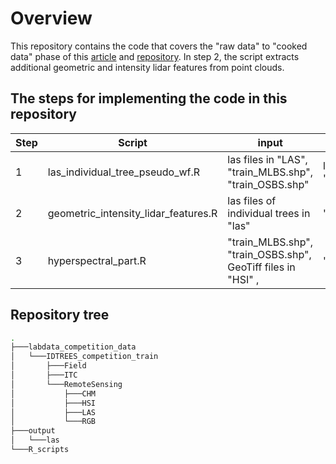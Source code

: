 
# Overview 
This repository contains the code that covers the "raw data" to "cooked data" phase of this [article](https://www.ncbi.nlm.nih.gov/pmc/articles/PMC8325917/) and [repository](https://github.com/earthlab/idtrees_earthlab). In step 2, the script extracts additional geometric and intensity lidar features from point clouds.

## The steps for implementing the code in this repository
|     Step      |    Script     | input            | output  |  
| ------------- | ------------- | -------------    | ------------- |
|1 |las_individual_tree_pseudo_wf.R|las files in "LAS", "train_MLBS.shp", "train_OSBS.shp"|las files of individual trees in "las", "idtrees_pwave_indvdID.csv"  |
|2 |geometric_intensity_lidar_features.R|las files of individual trees in "las" |"geometric_intensity_metrics_indvdID.csv" |
|3 |hyperspectral_part.R  |"train_MLBS.shp", "train_OSBS.shp", GeoTiff files in "HSI" , |"hyperspectral_train.csv"  |


## Repository tree

```bash
.
├───labdata_competition_data
│   └───IDTREES_competition_train
│       ├───Field
│       ├───ITC
│       └───RemoteSensing
│           ├───CHM
│           ├───HSI
│           ├───LAS
│           └───RGB
├───output
│   └───las
└───R_scripts

```

